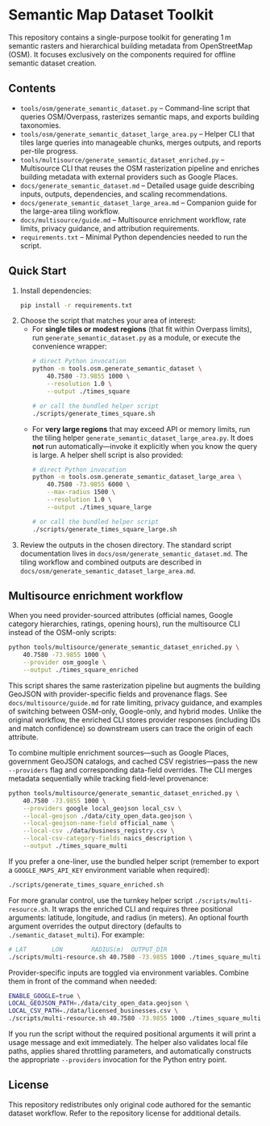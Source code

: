 # Semantic Map Dataset Toolkit

This repository contains a single-purpose toolkit for generating 1 m semantic
rasters and hierarchical building metadata from OpenStreetMap (OSM). It focuses
exclusively on the components required for offline semantic dataset creation.

## Contents

- `tools/osm/generate_semantic_dataset.py` – Command-line script that queries
  OSM/Overpass, rasterizes semantic maps, and exports building taxonomies.
- `tools/osm/generate_semantic_dataset_large_area.py` – Helper CLI that
  tiles large queries into manageable chunks, merges outputs, and reports
  per-tile progress.
- `tools/multisource/generate_semantic_dataset_enriched.py` – Multisource CLI
  that reuses the OSM rasterization pipeline and enriches building metadata
  with external providers such as Google Places.
- `docs/generate_semantic_dataset.md` – Detailed usage guide describing inputs,
  outputs, dependencies, and scaling recommendations.
- `docs/generate_semantic_dataset_large_area.md` – Companion guide for the
  large-area tiling workflow.
- `docs/multisource/guide.md` – Multisource enrichment workflow, rate limits,
  privacy guidance, and attribution requirements.
- `requirements.txt` – Minimal Python dependencies needed to run the script.

## Quick Start

1. Install dependencies:
   ```bash
   pip install -r requirements.txt
   ```
2. Choose the script that matches your area of interest:
   - For **single tiles or modest regions** (that fit within Overpass limits),
     run `generate_semantic_dataset.py` as a module, or execute the convenience
     wrapper:
       ```bash
       # direct Python invocation
       python -m tools.osm.generate_semantic_dataset \
           40.7580 -73.9855 1000 \
           --resolution 1.0 \
           --output ./times_square

       # or call the bundled helper script
       ./scripts/generate_times_square.sh
       ```
   - For **very large regions** that may exceed API or memory limits, run the
     tiling helper `generate_semantic_dataset_large_area.py`. It does **not**
     run automatically—invoke it explicitly when you know the query is large.
     A helper shell script is also provided:
       ```bash
       # direct Python invocation
       python -m tools.osm.generate_semantic_dataset_large_area \
           40.7580 -73.9855 6000 \
           --max-radius 1500 \
           --resolution 1.0 \
           --output ./times_square_large

       # or call the bundled helper script
       ./scripts/generate_times_square_large.sh
       ```
3. Review the outputs in the chosen directory. The standard script documentation
   lives in `docs/osm/generate_semantic_dataset.md`. The tiling workflow and
   combined outputs are described in
   `docs/osm/generate_semantic_dataset_large_area.md`.

## Multisource enrichment workflow

When you need provider-sourced attributes (official names, Google category
hierarchies, ratings, opening hours), run the multisource CLI instead of the
OSM-only scripts:

```bash
python tools/multisource/generate_semantic_dataset_enriched.py \
    40.7580 -73.9855 1000 \
    --provider osm_google \
    --output ./times_square_enriched
```

This script shares the same rasterization pipeline but augments the building
GeoJSON with provider-specific fields and provenance flags. See
`docs/multisource/guide.md` for rate limiting, privacy guidance, and examples of
switching between OSM-only, Google-only, and hybrid modes. Unlike the original
workflow, the enriched CLI stores provider responses (including IDs and match
confidence) so downstream users can trace the origin of each attribute.

To combine multiple enrichment sources—such as Google Places, government
GeoJSON catalogs, and cached CSV registries—pass the new `--providers` flag and
corresponding data-field overrides. The CLI merges metadata sequentially while
tracking field-level provenance:

```bash
python tools/multisource/generate_semantic_dataset_enriched.py \
    40.7580 -73.9855 1000 \
    --providers google local_geojson local_csv \
    --local-geojson ./data/city_open_data.geojson \
    --local-geojson-name-field official_name \
    --local-csv ./data/business_registry.csv \
    --local-csv-category-fields naics_description \
    --output ./times_square_multi
```

If you prefer a one-liner, use the bundled helper script (remember to export a
`GOOGLE_MAPS_API_KEY` environment variable when required):

```bash
./scripts/generate_times_square_enriched.sh
```

For more granular control, use the turnkey helper script
`./scripts/multi-resource.sh`. It wraps the enriched CLI and requires three
positional arguments: latitude, longitude, and radius (in meters). An optional
fourth argument overrides the output directory (defaults to
`./semantic_dataset_multi`). For example:

```bash
# LAT       LON        RADIUS(m)  OUTPUT_DIR
./scripts/multi-resource.sh 40.7580 -73.9855 1000 ./times_square_multi
```

Provider-specific inputs are toggled via environment variables. Combine them in
front of the command when needed:

```bash
ENABLE_GOOGLE=true \
LOCAL_GEOJSON_PATH=./data/city_open_data.geojson \
LOCAL_CSV_PATH=./data/licensed_businesses.csv \
./scripts/multi-resource.sh 40.7580 -73.9855 1000 ./times_square_multi
```

If you run the script without the required positional arguments it will print a
usage message and exit immediately. The helper also validates local file paths,
applies shared throttling parameters, and automatically constructs the
appropriate `--providers` invocation for the Python entry point.

## License

This repository redistributes only original code authored for the semantic
dataset workflow. Refer to the repository license for additional details.
